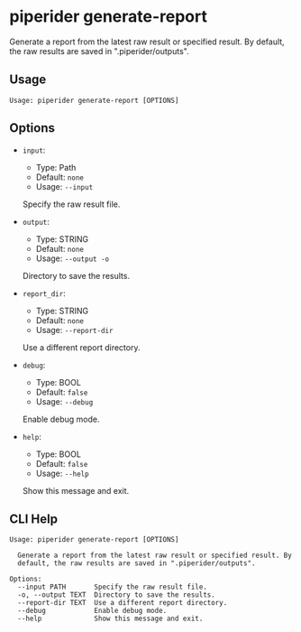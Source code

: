 
# piperider generate-report
Generate a report from the latest raw result or specified result. By default, the raw results are saved in ".piperider/outputs".
## Usage
```
Usage: piperider generate-report [OPTIONS]
```
## Options
* `input`: 
  * Type: Path 
  * Default: `none`
  * Usage: `--input`

  Specify the raw result file.


* `output`: 
  * Type: STRING 
  * Default: `none`
  * Usage: `--output
-o`

  Directory to save the results.


* `report_dir`: 
  * Type: STRING 
  * Default: `none`
  * Usage: `--report-dir`

  Use a different report directory.


* `debug`: 
  * Type: BOOL 
  * Default: `false`
  * Usage: `--debug`

  Enable debug mode.


* `help`: 
  * Type: BOOL 
  * Default: `false`
  * Usage: `--help`

  Show this message and exit.


## CLI Help
```
Usage: piperider generate-report [OPTIONS]

  Generate a report from the latest raw result or specified result. By
  default, the raw results are saved in ".piperider/outputs".

Options:
  --input PATH       Specify the raw result file.
  -o, --output TEXT  Directory to save the results.
  --report-dir TEXT  Use a different report directory.
  --debug            Enable debug mode.
  --help             Show this message and exit.
```
